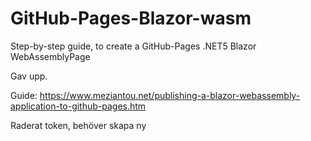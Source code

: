 # GitHub-Pages-Blazor-wasm
 Step-by-step guide, to create a GitHub-Pages .NET5 Blazor WebAssemblyPage

Gav upp. 

Guide: https://www.meziantou.net/publishing-a-blazor-webassembly-application-to-github-pages.htm

Raderat token, behöver skapa ny